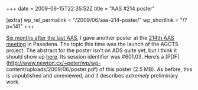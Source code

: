 +++
date = 2009-06-15T22:35:52Z
title = "AAS #214 poster"

[extra]
wp_rel_permalink = "/2009/06/aas-214-poster/"
wp_shortlink = "/?p=141"
+++

[Six months after the last AAS](http://www.newton.cx/~peter/?p=106), I gave
another poster at the [214th AAS meeting](http://aas.org/meetings/aas214/) in
Pasadena. The topic this time was the launch of the AGCTS project. The
abstract for the poster isn’t on ADS quite yet, but I think it should show up
[here](http://adsabs.harvard.edu/abs/2009AAS...21460103W). Its session
identifier was #601.03.  Here’s a [PDF](http://www.newton.cx/~peter/wp/wp-
content/uploads/2009/06/poster.pdf) of this poster (2.5 MB). As before, this
is unpublished and unreviewed, and it describes _extremely_ preliminary work.
